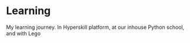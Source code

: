 # Learning
My learning journey. In Hyperskill platform, at our inhouse Python school, and with Lego
